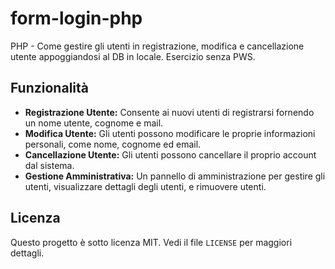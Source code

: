 # form-login-php
PHP - Come gestire gli utenti in registrazione, modifica e cancellazione utente appoggiandosi al DB in locale. Esercizio senza PWS.


## Funzionalità

- **Registrazione Utente:** Consente ai nuovi utenti di registrarsi fornendo un nome utente, cognome e mail.
- **Modifica Utente:** Gli utenti possono modificare le proprie informazioni personali, come nome, cognome ed email.
- **Cancellazione Utente:** Gli utenti possono cancellare il proprio account dal sistema.
- **Gestione Amministrativa:** Un pannello di amministrazione per gestire gli utenti, visualizzare dettagli degli utenti, e rimuovere utenti.

## Licenza

Questo progetto è sotto licenza MIT. Vedi il file `LICENSE` per maggiori dettagli.

